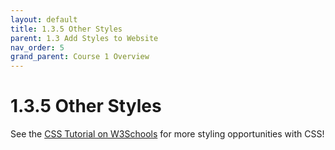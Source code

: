 ```yaml
---
layout: default
title: 1.3.5 Other Styles
parent: 1.3 Add Styles to Website
nav_order: 5
grand_parent: Course 1 Overview
---
```

# 1.3.5 Other Styles

See the [CSS Tutorial on W3Schools](https://www.w3schools.com/css/default.asp) for more styling opportunities with CSS!
